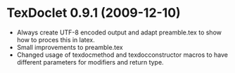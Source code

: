 TexDoclet 0.9.1 (2009-12-10)
============================

* Always create UTF-8 encoded output and adapt preamble.tex to show how
  to proces this in latex.
* Small improvements to preamble.tex
* Changed usage of texdocmethod and texdocconstructor macros to have
  different parameters for modifiers and return type.
